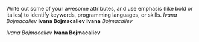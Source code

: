 Write out some of your awesome attributes, and use emphasis (like bold or italics) to identify keywords, programming languages, or skills.
*Ivana Bojmacaliev*
**Ivana Bojmacaliev**
**Ivana** *Bojmacaliev*

_Ivana Bojmacaliev_
__Ivana Bojmacaliev__ 
